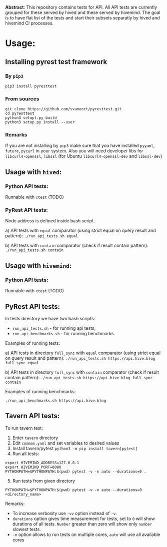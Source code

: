 **Abstract**: This repository contains tests for API. All API tests are currently 
  grouped for these served by hived  and these served by hivemind. The goal is to 
  have flat list of the tests and start their subsets separatly by hived and 
  hivemind CI processes.

# Usage:
## Installing pyrest test framework
### By `pip3`
`pip3 install pyresttest`

### From sources
```
git clone https://github.com/svanoort/pyresttest.git
cd pyresttest
python3 setupt.py build
python3 setup.py install --user
```

### Remarks
If you are not installing by `pip3` make sure that you have installed `pyyaml`, `future`, `pycurl`
in your system. Also you will need developer libs for `libcurl4-openssl`, `libssl` (for Ubuntu `libcurl4-openssl-dev` and `libssl-dev`)

## Usage with `hived`:
### Python API tests:
Runnable with `ctest` (TODO)

### PyRest API tests:
Node address is defined inside bash script.

a) API tests with `equal` comparator (using strict equal on query result and pattern):
`./run_api_tests.sh equal`

b) API tests with `contain` comparator (check if result contain pattern):
`./run_api_tests.sh contain`

## Usage with `hivemind`:
### Python API tests:
Runnable with `ctest` (TODO)

## PyRest API tests:
In tests directory we have two bash scripts:
* `run_api_tests.sh` - for running api tests,
* `run_api_benchmarks.sh` - for running benchmarks

Examples of running tests:

a) API tests in directory `full_sync` with `equal` comparator (using strict equal on query result and pattern):
`./run_api_tests.sh https://api.hive.blog full_sync equal`

b) API tests in directory `full_sync` with `contain` comparator (check if result contain pattern):
`./run_api_tests.sh https://api.hive.blog full_sync contain`

Examples of running benchmarks:

`./run_api_benchmarks.sh https://api.hive.blog`

## Tavern API tests:
To run tavern test:
1. Enter `tavern` directory
2. Edit `common.yaml` and set variables to desired values
3. Install tavern/pytest `python3 -m pip install tavern[pytest]`
4. Run all tests:
```
export HIVEMIND_ADDRESS=127.0.0.1
export HIVEMIND_PORT=8080
PYTHONPATH=$PYTHONPATH:$(pwd) pytest -v -n auto --durations=0 .
```
5. Run tests from given directory
```
PYTHONPATH=$PYTHONPATH:$(pwd) pytest -v -n auto --durations=0 <directory_name>
```

Remarks:
- To increase verbosity use `-vv` option instead of `-v`.
- `durations` option gives time measurement for tests, set to `0` will show durations of all tests. `Number` greater than zero will show only `number` slowest tests.
- `-n` option allows to run tests on multiple cores, `auto` will use all available cores